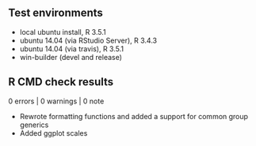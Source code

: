 ## Test environments
* local ubuntu install, R 3.5.1
* ubuntu 14.04 (via RStudio Server), R 3.4.3
* ubuntu 14.04 (via travis), R 3.5.1
* win-builder (devel and release)

## R CMD check results

0 errors | 0 warnings | 0 note

* Rewrote formatting functions and added a support for common group generics
* Added ggplot scales
